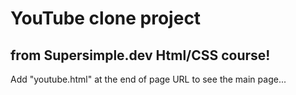 # YouTube clone project

## from Supersimple.dev Html/CSS course!

Add "youtube.html" at the end of page URL to see the main page...
